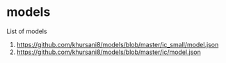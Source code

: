 # models

List of models


1. https://github.com/khursani8/models/blob/master/ic_small/model.json
2. https://github.com/khursani8/models/blob/master/ic/model.json

